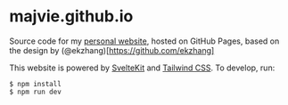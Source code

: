 # majvie.github.io

Source code for my [personal website](https://majvie.github.io/), hosted on
GitHub Pages, based on the design by (@ekzhang)[https://github.com/ekzhang]

This website is powered by [SvelteKit](https://kit.svelte.dev/) and
[Tailwind CSS](https://tailwindcss.com/). To develop, run:

```sh-session
$ npm install
$ npm run dev
```
